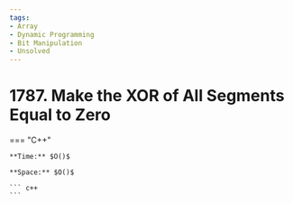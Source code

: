 ```yaml
---
tags:
- Array
- Dynamic Programming
- Bit Manipulation
- Unsolved
---
```



# 1787. Make the XOR of All Segments Equal to Zero

=== "C++"

    **Time:** $O()$

    **Space:** $O()$

    ``` c++
    ```